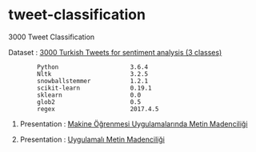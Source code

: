 # tweet-classification

3000 Tweet Classification

Dataset : [3000 Turkish Tweets for sentiment analysis (3 classes)](http://www.kemik.yildiz.edu.tr/?id=28)


            Python                    3.6.4
            Nltk                      3.2.5
            snowballstemmer           1.2.1
            scikit-learn              0.19.1
            sklearn                   0.0
            glob2                     0.5
            regex                     2017.4.5 

1. Presentation : [Makine Öğrenmesi Uygulamalarında Metin Madenciliği](https://github.com/ibrahimcelenli/tweet-classification/blob/master/Makine%20%C3%96%C4%9Frenmesi%20Uygulamalar%C4%B1nda%20Metin%20Madencili%C4%9Fi.pdf)

2. Presentation : [Uygulamalı Metin Madenciliği](https://github.com/ibrahimcelenli/tweet-classification/blob/master/Uygulamal%C4%B1%20Metin%20Madencili%C4%9Fi.pdf)

